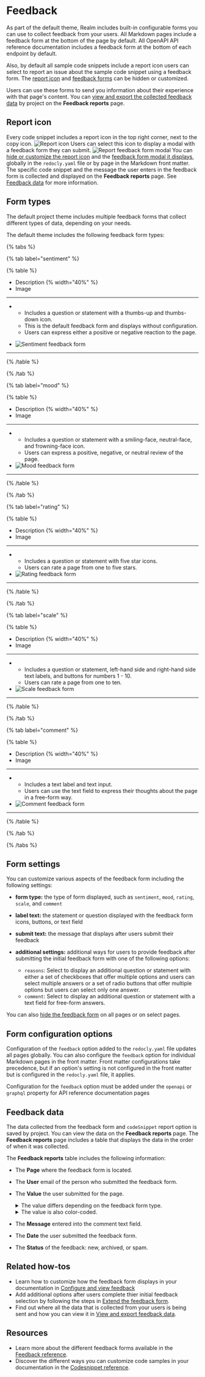 # Feedback

As part of the default theme, Realm includes built-in configurable forms you can use to collect feedback from your users.
All Markdown pages include a feedback form at the bottom of the page by default.
All OpenAPI API reference documentation includes a feedback form at the bottom of each endpoint by default.

Also, by default all sample code snippets include a report icon users can select to report an issue about the sample code snippet using a feedback form.
The [report icon](../../author/how-to/configure-code-snippets.md) and [feedback forms](../../setup/how-to/feedback/index.md) can be hidden or customized.

Users can use these forms to send you information about their experience with that page's content.
You can [view and export the collected feedback data](../how-to/feedback/view-export-data.md) by project on the **Feedback reports** page.

## Report icon

Every code snippet includes a report icon in the top right corner, next to the copy icon.
![Report icon](../images/report.png)
Users can select this icon to display a modal with a feedback form they can submit.
![Report feedback form modal](../images/report-feedback-form.png)
You can [hide or customize the report icon](../../author/how-to/configure-code-snippets.md#configure-codesnippet-icons) and the [feedback form modal it displays](../../author/how-to/configure-code-snippets.md#configure-report-options), globally in the `redocly.yaml` file or by page in the Markdown front matter.
The specific code snippet and the message the user enters in the feedback form is collected and displayed on the **Feedback reports** page.
See [Feedback data](#feedback-data) for more information.

## Form types

The default project theme includes multiple feedback forms that collect different types of data, depending on your needs.

The default theme includes the following feedback form types:

{% tabs %}

{% tab label="sentiment" %}

{% table %}

- Description {% width="40%" %}
- Image

---

- - Includes a question or statement with a thumbs-up and thumbs-down icon.
  - This is the default feedback form and displays without configuration.
  - Users can express either a positive or negative reaction to the page.

- ![Sentiment feedback form](../images/sentiment-01.png)

---

{% /table %}

{% /tab %}

{% tab label="mood" %}

{% table %}

- Description {% width="40%" %}
- Image

---

- - Includes a question or statement with a smiling-face, neutral-face, and frowning-face icon.
  - Users can express a positive, negative, or neutral review of the page.
- ![Mood feedback form](../images/mood-01.png)

---

{% /table %}

{% /tab %}

{% tab label="rating" %}

{% table %}

- Description {% width="40%" %}
- Image

---

- - Includes a question or statement with five star icons.
  - Users can rate a page from one to five stars.
- ![Rating feedback form](../images/rating-01.png)

---

{% /table %}

{% /tab %}

{% tab label="scale" %}

{% table %}

- Description {% width="40%" %}
- Image

---

- - Includes a question or statement, left-hand side and right-hand side text labels, and buttons for numbers 1 - 10.
  - Users can rate a page from one to ten.
- ![Scale feedback form](../images/scale-01.png)

---

{% /table %}

{% /tab %}

{% tab label="comment" %}

{% table %}

- Description {% width="40%" %}
- Image

---

- - Includes a text label and text input.
  - Users can use the text field to express their thoughts about the page in a free-form way.
- ![Comment feedback form](../images/comment-01.png)

---

{% /table %}

{% /tab %}

{% /tabs %}

## Form settings

You can customize various aspects of the feedback form including the following settings:

- **form type:** the type of form displayed, such as `sentiment`, `mood`, `rating`, `scale`, and `comment`
- **label text:** the statement or question displayed with the feedback form icons, buttons, or text field
- **submit text:** the message that displays after users submit their feedback
- **additional settings:** additional ways for users to provide feedback after submitting the initial feedback form with one of the following options:

  - `reasons`: Select to display an additional question or statement with either a set of checkboxes that offer multiple options and users can select multiple answers or a set of radio buttons that offer multiple options but users can select only one answer.
  - `comment`: Select to display an additional question or statement with a text field for free-form answers.

You can also [hide the feedback form](../how-to/feedback/index.md#hide-feedback) on all pages or on select pages.

## Form configuration options

Configuration of the `feedback` option added to the `redocly.yaml` file updates all pages globally.
You can also configure the `feedback` option for individual Markdown pages in the front matter.
Front matter configurations take precedence, but if an option's setting is not configured in the front matter but is configured in the `redocly.yaml` file, it applies.

Configuration for the `feedback` option must be added under the `openapi` or `graphql` property for API reference documentation pages

## Feedback data

The data collected from the feedback form and `codeSnippet` report option is saved by project.
You can view the data on the **Feedback reports** page.
The **Feedback reports** page includes a table that displays the data in the order of when it was collected.

The **Feedback reports** table includes the following information:

- The **Page** where the feedback form is located.
- The **User** email of the person who submitted the feedback form.
- The **Value** the user submitted for the page.
  <details>
  <summary>The value differs depending on the feedback form type.</summary>
    - **Rating:** a star icon and number out of 5
    - **Scale:** a trophy icon and a number out of 10
    - **Sentiment:** a thumbs-up icon and Like or a thumbs-icon and Dislike
    - **Mood:** a smiling face and Satisfied, frowning face and Unsatisfied, or neutral face and Neutral
  </details>

    <details>
    <summary>The value is also color-coded.</summary>
      - green is positive
      - yellow is neutral
      - red is negative
    </details>
- The **Message** entered into the comment text field.
- The **Date** the user submitted the feedback form.
- The **Status** of the feedback: new, archived, or spam.

## Related how-tos

- Learn how to customize how the feedback form displays in your documentation in [Configure and view feedback](../how-to/feedback/index.md)
- Add additional options after users complete thier initial feedback selection by following the steps in [Extend the feedback form](../how-to/feedback/extend-feedback.md).
- Find out where all the data that is collected from your users is being sent and how you can view it in [View and export feedback data](../how-to/feedback/view-export-data.md).

## Resources

- Learn more about the different feedback forms available in the [Feedback reference](../../config/feedback.md).
- Discover the different ways you can customize code samples in your documentation in the [Codesnippet reference](../../config/code-snippet.md).
